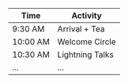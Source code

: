 | Time | Activity |
|------|----------|
| 9:30 AM | Arrival + Tea |
| 10:00 AM | Welcome Circle |
| 10:30 AM | Lightning Talks |
| ... | ... |
